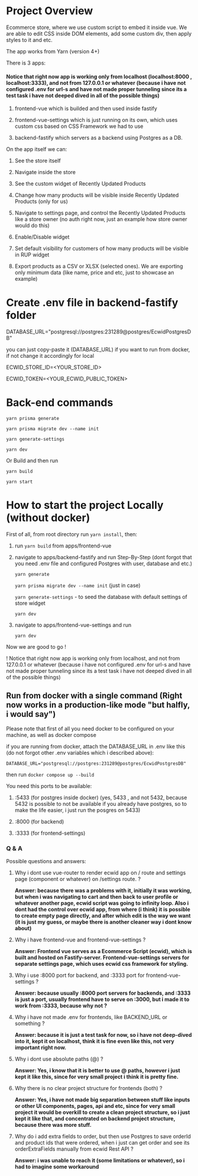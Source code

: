 # Project Overview

Ecommerce store, where we use custom script to embed it inside vue.
We are able to edit CSS inside DOM elements, add some custom div, then apply styles to it and etc.

The app works from Yarn (version 4+)

There is 3 apps:

#### Notice that right now app is working only from localhost (localhost:8000 , localhost:3333), and not from 127.0.0.1 or whatever (because i have not configured .env for url-s and have not made proper tunneling since its a test task i have not deeped dived in all of the possible things)

1. frontend-vue which is builded and then used inside fastify

2. frontend-vue-settings which is just running on its own, which uses custom css based on CSS Framework we had to use

3. backend-fastify which servers as a backend using Postgres as a DB.

On the app itself we can:

1. See the store itself

2. Navigate inside the store

3. See the custom widget of Recently Updated Products

4. Change how many products will be visible inside Recently Updated Products (only for us)

5. Navigate to settings page, and control the Recently Updated Products like a store owner (no auth right now, just an example how store owner would do this)

6. Enable/Disable widget

7. Set default visibility for customers of how many products will be visible in RUP widget

8. Export products as a CSV or XLSX (selected ones). We are exporting only minimum data (like name, price and etc, just to showcase an example)

# Create .env file in backend-fastify folder

DATABASE_URL="postgresql://postgres:231289@postgres/EcwidPostgresDB"

you can just copy-paste it (DATABASE_URL) if you want to run from docker, if not change it accordingly for local

ECWID_STORE_ID=<YOUR_STORE_ID>

ECWID_TOKEN=<YOUR_ECWID_PUBLIC_TOKEN>

# Back-end commands

`yarn prisma generate`

`yarn prisma migrate dev --name init`

`yarn generate-settings`

`yarn dev`

Or Build and then run

`yarn build`

`yarn start`

# How to start the project Locally (without docker)

First of all, from root directory run `yarn install`, then:

1. run `yarn build` from apps/frontend-vue

2. navigate to apps/backend-fastify and run Step-By-Step (dont forgot that you need .env file and configured Postgres with user, database and etc.)

   `yarn generate`

   `yarn prisma migrate dev --name init` (just in case)

   `yarn generate-settings` - to seed the database with default settings of store widget

   `yarn dev`

3. navigate to apps/frontend-vue-settings and run

   `yarn dev`

Now we are good to go !

! Notice that right now app is working only from localhost, and not from 127.0.0.1 or whatever (because i have not configured .env for url-s and have not made proper tunneling since its a test task i have not deeped dived in all of the possible things)

## Run from docker with a single command (Right now works in a production-like mode "but halfly, i would say")

Please note that first of all you need docker to be configured on your machine, as well as docker compose

if you are running from docker, attach the DATABASE_URL in .env like this (do not forgot other .env variables which i described above):

`DATABASE_URL="postgresql://postgres:231289@postgres/EcwidPostgresDB"`

then run `docker compose up --build`

You need this ports to be available:

1. :5433 (for postgres inside docker) (yes, 5433 , and not 5432, because 5432 is possible to not be available if you already have postgres, so to make the life easier, i just run the posgres on 5433)

2. :8000 (for backend)

3. :3333 (for frontend-settings)

### Q & A

Possible questions and answers:

1. Why i dont use vue-router to render ecwid app on / route and settings page (component or whatever) on /settings route. ?

   **Answer: because there was a problems with it, initially it was working, but when i was navigating to cart and then back to user profile or whatever another page, ecwid script was going to infinity loop. Also i dont had the control over ecwid app, from where (i think) it is possible to create empty page directly, and after which edit is the way we want (it is just my guess, or maybe there is another cleaner way i dont know about)**

2. Why i have frontend-vue and frontend-vue-settings ?

   **Answer: Frontend vue serves as a Ecommerce Script (ecwid), which is built and hosted on Fastify-server. Frontend-vue-settings servers for separate settings page, which uses ecwid css framework for styling.**

3. Why i use :8000 port for backend, and :3333 port for frontend-vue-settings ?

   **Answer: because usually :8000 port servers for backends, and :3333 is just a port, usually frontend have to serve on :3000, but i made it to work from :3333, because why not ?**

4. Why i have not made .env for frontends, like BACKEND_URL or something ?

   **Answer: because it is just a test task for now, so i have not deep-dived into it, kept it on localhost, think it is fine even like this, not very important right now.**

5. Why i dont use absolute paths (@) ?

   **Answer: Yes, i know that it is better to use @ paths, however i just kept it like this, since for very small project i think it is pretty fine.**

6. Why there is no clear project structure for frontends (both) ?

   **Answer: Yes, i have not made big separation between stuff like inputs or other UI components, pages, api and etc, since for very small project it would be overkill to create a clean project structure, so i just kept it like that, and concentrated on backend project structure, because there was more stuff.**

7. Why do i add extra fields to order, but then use Postgres to save orderId and product ids that were ordered, when i just can get order and see its orderExtraFields manually from ecwid Rest API ?

   **Answer: i was unable to reach it (some limitations or whatever), so i had to imagine some workaround**
